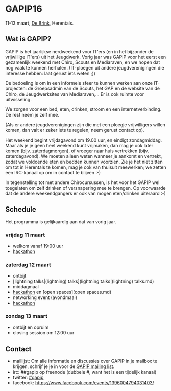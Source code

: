 GAPIP16
=======

11-13 maart, [De
Brink](https://www.hopper.be/nl/jeugdverblijf/de-brink), Herentals.

Wat is GAPIP?
-------------

GAPIP is het jaarlijkse nerdweekend voor IT'ers (en in het bijzonder de
vrijwillige IT'ers) uit het Jeugdwerk. Vorig jaar was GAPIP voor het
eerst een gezamenlijk weekend met Chiro, Scouts en Mediaraven, en we
hopen dat nog vaak te kunnen herhalen. (IT-ploegen uit andere
jeugdverenigingen die interesse hebben: laat gerust iets weten ;))

De bedoeling is om in een informele sfeer te kunnen werken aan onze
IT-projecten: de Groepsadmin van de Scouts, het GAP en de website van de
Chiro, de Jeugdwerksites van Mediaraven,... Er is ook ruimte voor
uitwisseling.

We zorgen voor een bed, eten, drinken, stroom en een internetverbinding.
De rest neem je zelf mee.

(Als er andere jeugdverenigingen zijn die met een ploegje vrijwilligers
willen komen, dan valt er zeker iets te regelen; neem gerust contact
op).

Het weekend begint vrijdagavond om 19.00 uur, en eindigt zondagmiddag.
Maar als je je geen heel weekend kunt vrijmaken, dan mag je ook later
komen (bijv. zaterdagmorgen), of vroeger naar huis vertrekken (bijv.
zaterdagavond). We moeten alleen weten wanneer je aankomt en vertrekt,
zodat we voldoende eten en bedden kunnen voorzien. Zie je het niet
zitten om tot in Herentals te komen, mag je ook van thuisuit meewerken;
we zetten een IRC-kanaal op om in contact te blijven :-)

In tegenstelling tot met andere Chirocursussen, is het voor het GAPIP
wel toegelaten om zelf drinken of versnapering mee te brengen. Op
voorwaarde dat de andere weekendgangers er ook van mogen eten/drinken
uiteraard :-)

Schedule
--------

Het programma is gelijkaardig aan dat van vorig jaar.

### vrijdag 11 maart

-   welkom vanaf 19:00 uur
-   [hackathon](hackathon.md)

### zaterdag 12 maart

-   ontbijt
-   [lightning talks|(lightning) talks](lightning talks|(lightning) talks.md)
-   middagmaal
-   [hackathon](hackathon.md) en [open spaces](open spaces.md)
-   networking event (avondmaal)
-   [hackathon](hackathon.md)

### zondag 13 maart

-   ontbijt en opruim
-   closing session om 12:00 uur

Contact
-------

-   maillijst: Om alle informatie en discussies over GAPIP in je mailbox
    te krijgen, schrijf je je in voor de [GAPIP mailing
    list](http://lists.maillijst.chiro.be/mailman/listinfo/gapip).
-   irc: \#\#gapip op freenode (dubbele \#, want het is een
    tijdelijk kanaal)
-   twitter:
    [\#gapip](https://twitter.com/hashtag/gapip?f=realtime&amp;src=hash)
-   facebook: https://www.facebook.com/events/1396004794031403/

